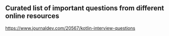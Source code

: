 ## Curated list of important questions from different online resources

https://www.journaldev.com/20567/kotlin-interview-questions
